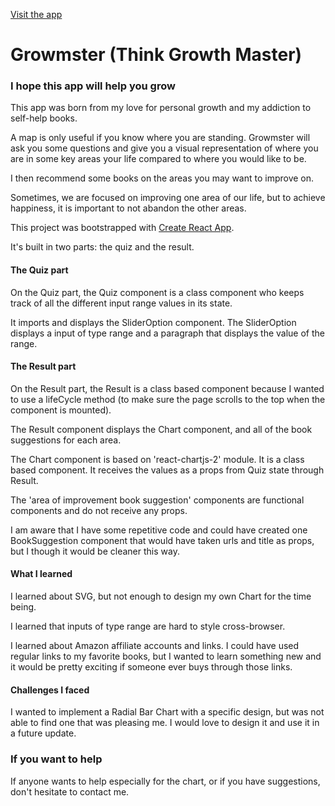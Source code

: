 [Visit the app](https://gregmarquet-growmster.netlify.com/)

# Growmster (Think Growth Master)
### I hope this app will help you grow


This app was born from my love for personal growth and my addiction to self-help books.

A map is only useful if you know where you are standing. Growmster will ask you some questions and give you a visual representation of where you are in some key areas your life compared to where you would like to be.

I then recommend some books on the areas you may want to improve on.

Sometimes, we are focused on improving one area of our life, but to achieve happiness, it is important to not abandon the other areas.


This project was bootstrapped with [Create React App](https://github.com/facebook/create-react-app).

It's built in two parts: 
the quiz and the result.

#### The Quiz part

On the Quiz part, the Quiz component is a class component who keeps track of all the different input range values in its state.

It imports and displays the SliderOption component. 
The SliderOption displays a input of type range and a paragraph that displays the value of the range.


#### The Result part

On the Result part, the Result is a class based component because I wanted to use a lifeCycle method (to make sure the page scrolls to the top when the component is mounted).

The Result component displays the Chart component, and all of the book suggestions for each area.

The Chart component is based on 'react-chartjs-2' module. It is a class based component. It receives the values as a props from Quiz state through Result.

The 'area of improvement book suggestion' components are functional components and do not receive any props. 

I am aware that I have some repetitive code and could have created one BookSuggestion component that would have taken urls and title as props, but I though it would be cleaner this way.

#### What I learned

I learned about SVG, but not enough to design my own Chart for the time being. 

I learned that inputs of type range are hard to style cross-browser.

I learned about Amazon affiliate accounts and links. I could have used regular links to my favorite books, but I wanted to learn something new and it would be pretty exciting if someone ever buys through those links.

#### Challenges I faced

I wanted to implement a Radial Bar Chart with a specific design, but was not able to find one that was pleasing me. I would love to design it and use it in a future update.

### If you want to help

If anyone wants to help especially for the chart, or if you have suggestions, don't hesitate to contact me.